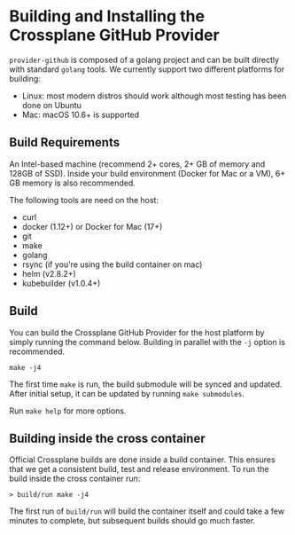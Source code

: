 # Building and Installing the Crossplane GitHub Provider

`provider-github` is composed of a golang project and can be built directly with
standard `golang` tools. We currently support two different platforms for
building:

* Linux: most modern distros should work although most testing has been done on
  Ubuntu
* Mac: macOS 10.6+ is supported

## Build Requirements

An Intel-based machine (recommend 2+ cores, 2+ GB of memory and 128GB of SSD).
Inside your build environment (Docker for Mac or a VM), 6+ GB memory is also
recommended.

The following tools are need on the host:

* curl
* docker (1.12+) or Docker for Mac (17+)
* git
* make
* golang
* rsync (if you're using the build container on mac)
* helm (v2.8.2+)
* kubebuilder (v1.0.4+)

## Build

You can build the Crossplane GitHub Provider for the host platform by simply
running the command below. Building in parallel with the `-j` option is
recommended.

```console
make -j4
```

The first time `make` is run, the build submodule will be synced and updated.
After initial setup, it can be updated by running `make submodules`.

Run `make help` for more options.

## Building inside the cross container

Official Crossplane builds are done inside a build container. This ensures that
we get a consistent build, test and release environment. To run the build inside
the cross container run:

```console
> build/run make -j4
```

The first run of `build/run` will build the container itself and could take a
few minutes to complete, but subsequent builds should go much faster.